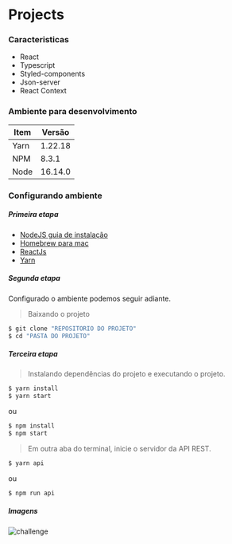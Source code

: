# Projects


### Caracteristicas
  - React
  - Typescript
  - Styled-components
  - Json-server
  - React Context


### Ambiente para desenvolvimento 

| Item | Versão |
| ------ | ------ |
| Yarn | 1.22.18 |
| NPM | 8.3.1 |
| Node | 16.14.0 |

### Configurando ambiente

##### Primeira etapa
- [NodeJS guia de instalação](https://nodejs.org/en/download/package-manager/ "Instalação")
- [Homebrew para mac](https://brew.sh/index_pt-br "Instalação")
- [ReactJs ](https://reactjs.org/docs/create-a-new-react-app.html "Instalação")
- [Yarn ](https://classic.yarnpkg.com/lang/en/docs/install/#debian-stable")


##### Segunda etapa

Configurado o ambiente podemos seguir adiante.

> Baixando o projeto
```sh
$ git clone "REPOSITORIO DO PROJETO"
$ cd "PASTA DO PROJETO"
```


##### Terceira etapa
> Instalando dependências do projeto e executando o projeto.
```sh
$ yarn install
$ yarn start
```
ou
```sh
$ npm install
$ npm start
```


> Em outra aba do terminal, inicie o servidor da API REST.
```sh
$ yarn api
```
ou
```sh
$ npm run api
```

##### Imagens
![challenge](https://user-images.githubusercontent.com/85263053/166690325-cd394e89-73b9-432b-9244-26357e3a2e35.png)


